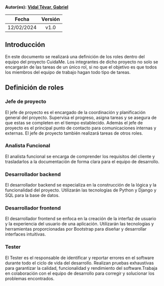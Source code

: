 ﻿**Autor(es):** **[Vidal Tévar, Gabriel](./grupo)**


|**Fecha**|**Versión**|
| :-: | :-: |
|12/02/2024|v1.0|


## Introducción
En este documento se realizará una definición de los roles dentro del equipo del proyecto CuidaMe. Los integrantes de dicho proyecto no solo se encargarán de las tareas de un único rol, si no que el objetivo es que todos los miembros del equipo de trabajo hagan todo tipo de tareas.

## Definición de roles
### Jefe de proyecto
El jefe de proyecto es el encargado de la coordinación y planificación general del proyecto. Supervisa el progreso, asigna tareas y se asegura de que estas se completen en el tiempo establecido. Además el jefe de proyecto es el principal punto de contacto para comunicaciones internas y externas. El jefe de proyecto también realizará tareas de otros roles.

### Analista Funcional
El analista funcional se encarga de comprender los requisitos del cliente y trasladarlos a la documentación de forma clara para el equipo de desarrollo.

### Desarrollador backend
El desarrollador backend se especializa en la construcción de la lógica y la funcionalidad del proyecto. Utilizarán las tecnologías de Python y Django y SQL para la base de datos.

### Desarrollador frontend
El desarrollador frontend se enfoca en la creación de la interfaz de usuario y la experiencia del usuario de una aplicación. Utilizarán las tecnologías y herramientas proporcionadas por Bootstrap para diseñar y desarrollar interfaces intuitivas.

### Tester
El Tester es el responsable de identificar y reportar errores en el software durante todo el ciclo de vida del desarrollo. Realizan pruebas exhaustivas para garantizar la calidad, funcionalidad y rendimiento del software.Trabaja en colaboración con el equipo de desarrollo para corregir y solucionar los problemas encontrados.

